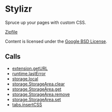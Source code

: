 
Stylizr
=======

Spruce up your pages with custom CSS.

[Zipfile](http://developer.chrome.com/extensions/examples/api/storage/stylizr.zip)

Content is licensed under the [Google BSD License](https://developers.google.com/open-source/licenses/bsd).

Calls
-----

* [extension.getURL](https://developer.chrome.com/extensions/extension#method-getURL)
* [runtime.lastError](https://developer.chrome.com/extensions/runtime#property-lastError)
* [storage.local](https://developer.chrome.com/extensions/storage#property-local)
* [storage.StorageArea.clear](https://developer.chrome.com/extensions/storage#method-StorageArea-clear)
* [storage.StorageArea.get](https://developer.chrome.com/extensions/storage#method-StorageArea-get)
* [storage.StorageArea.remove](https://developer.chrome.com/extensions/storage#method-StorageArea-remove)
* [storage.StorageArea.set](https://developer.chrome.com/extensions/storage#method-StorageArea-set)
* [tabs.insertCSS](https://developer.chrome.com/extensions/tabs#method-insertCSS)